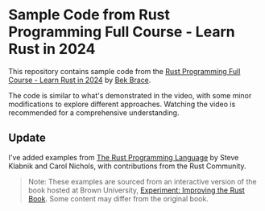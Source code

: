 # Sample Code from Rust Programming Full Course - Learn Rust in 2024

This repository contains sample code from the [Rust Programming Full Course - Learn Rust in 2024](https://www.youtube.com/watch?v=rQ_J9WH6CGk) by [Bek Brace](https://www.youtube.com/@BekBrace).

The code is similar to what's demonstrated in the video, with some minor modifications to explore different approaches. Watching the video is recommended for a comprehensive understanding.

## Update

I've added examples from [The Rust Programming Language](https://doc.rust-lang.org/stable/book/) by Steve Klabnik and Carol Nichols, with contributions from the Rust Community.

> Note: These examples are sourced from an interactive version of the book hosted at Brown University, [Experiment: Improving the Rust Book](https://rust-book.cs.brown.edu). Some content may differ from the original book.

